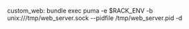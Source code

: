 <!-- post: puma-rack-server_deploy-with-puma -->


custom&#95;web: bundle exec puma -e $RACK&#95;ENV -b unix:///tmp/web&#95;server.sock --pidfile /tmp/web&#95;server.pid -d
